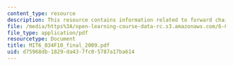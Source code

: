 ```yaml
---
content_type: resource
description: This resource contains information related to forward chaining.
file: /media/https%3A/open-learning-course-data-rc.s3.amazonaws.com/6-034-artificial-intelligence-fall-2010/d75968db1829da437fc05787a17ba614_MIT6_034F10_final_2009.pdf
file_type: application/pdf
resourcetype: Document
title: MIT6_034F10_final_2009.pdf
uid: d75968db-1829-da43-7fc0-5787a17ba614
---
```

